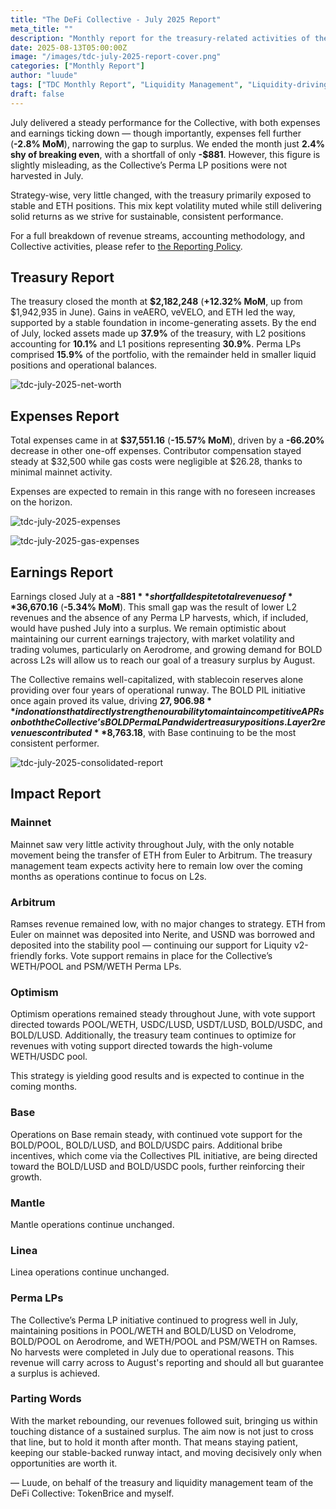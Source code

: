 ```yaml
---
title: "The DeFi Collective - July 2025 Report"
meta_title: ""
description: "Monthly report for the treasury-related activities of the Collective in July."
date: 2025-08-13T05:00:00Z
image: "/images/tdc-july-2025-report-cover.png"
categories: ["Monthly Report"]
author: "luude"
tags: ["TDC Monthly Report", "Liquidity Management", "Liquidity-driving Tokens", "Collective"]
draft: false
---
```


July delivered a steady performance for the Collective, with both expenses and earnings ticking down — though importantly, expenses fell further (**-2.8% MoM**), narrowing the gap to surplus. We ended the month just **2.4% shy of breaking even**, with a shortfall of only **-$881**. However, this figure is slightly misleading, as the Collective’s Perma LP positions were not harvested in July.

Strategy-wise, very little changed, with the treasury primarily exposed to stable and ETH positions. This mix kept volatility muted while still delivering solid returns as we strive for sustainable, consistent performance.

For a full breakdown of revenue streams, accounting methodology, and Collective activities, please refer to [the Reporting Policy](https://deficollective.org/reporting-policy/).


## Treasury Report

The treasury closed the month at **$2,182,248** (**+12.32% MoM**, up from $1,942,935 in June). Gains in veAERO, veVELO, and ETH led the way, supported by a stable foundation in income-generating assets. By the end of July, locked assets made up **37.9%** of the treasury, with L2 positions accounting for **10.1%** and L1 positions representing **30.9%**. Perma LPs comprised **15.9%** of the portfolio, with the remainder held in smaller liquid positions and operational balances.


![tdc-july-2025-net-worth](https://raw.githubusercontent.com/deficollective/deficollective.github.io/main/assets/images/tdc-july-2025-report/net-worth.png)


## Expenses Report

Total expenses came in at **$37,551.16** (**-15.57% MoM**), driven by a **-66.20%** decrease in other one-off expenses. Contributor compensation stayed steady at $32,500 while gas costs were negligible at $26.28, thanks to minimal mainnet activity.

Expenses are expected to remain in this range with no foreseen increases on the horizon.


![tdc-july-2025-expenses](https://raw.githubusercontent.com/deficollective/deficollective.github.io/main/assets/images/tdc-july-2025-report/expenses.png)


![tdc-july-2025-gas-expenses](https://raw.githubusercontent.com/deficollective/deficollective.github.io/main/assets/images/tdc-july-2025-report/gas-expenses.png)


## Earnings Report

Earnings closed July at a **-$881** shortfall despite total revenues of **$36,670.16** (**-5.34% MoM**). This small gap was the result of lower L2 revenues and the absence of any Perma LP harvests, which, if included, would have pushed July into a surplus. We remain optimistic about maintaining our current earnings trajectory, with market volatility and trading volumes, particularly on Aerodrome, and growing demand for BOLD across L2s will allow us to reach our goal of a treasury surplus by August.

The Collective remains well-capitalized, with stablecoin reserves alone providing over four years of operational runway. The BOLD PIL initiative once again proved its value, driving **$27,906.98** in donations that directly strengthen our ability to maintain competitive APRs on both the Collective’s BOLD Perma LP and wider treasury positions. Layer 2 revenues contributed **$8,763.18**, with Base continuing to be the most consistent performer.


![tdc-july-2025-consolidated-report](https://raw.githubusercontent.com/deficollective/deficollective.github.io/main/assets/images/tdc-july-2025-report/consolidated-report.png)


## Impact Report


### Mainnet

Mainnet saw very little activity throughout July, with the only notable movement being the transfer of ETH from Euler to Arbitrum. The treasury management team expects activity here to remain low over the coming months as operations continue to focus on L2s.


### Arbitrum

Ramses revenue remained low, with no major changes to strategy. ETH from Euler on mainnet was deposited into Nerite, and USND was borrowed and deposited into the stability pool — continuing our support for Liquity v2-friendly forks. Vote support remains in place for the Collective’s WETH/POOL and PSM/WETH Perma LPs.


### Optimism

Optimism operations remained steady throughout June, with vote support directed towards POOL/WETH, USDC/LUSD, USDT/LUSD, BOLD/USDC, and BOLD/LUSD. Additionally, the treasury team continues to optimize for revenues with voting support directed towards the high-volume WETH/USDC pool.

This strategy is yielding good results and is expected to continue in the coming months.


### Base

Operations on Base remain steady, with continued vote support for the BOLD/POOL, BOLD/LUSD, and BOLD/USDC pairs. Additional bribe incentives, which come via the Collectives PIL initiative, are being directed toward the BOLD/LUSD and BOLD/USDC pools, further reinforcing their growth.


### Mantle

Mantle operations continue unchanged.


### Linea

Linea operations continue unchanged.


### Perma LPs

The Collective’s Perma LP initiative continued to progress well in July, maintaining positions in POOL/WETH and BOLD/LUSD on Velodrome, BOLD/POOL on Aerodrome, and WETH/POOL and PSM/WETH on Ramses. No harvests were completed in July due to operational reasons. This revenue will carry across to August's reporting and should all but guarantee a surplus is achieved.


### Parting Words

With the market rebounding, our revenues followed suit, bringing us within touching distance of a sustained surplus. The aim now is not just to cross that line, but to hold it month after month. That means staying patient, keeping our stable-backed runway intact, and moving decisively only when opportunities are worth it.

— Luude, on behalf of the treasury and liquidity management team of the DeFi Collective: TokenBrice and myself.
